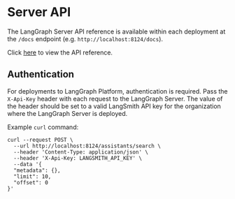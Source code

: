 # Server API

The LangGraph Server API reference is available within each deployment at the `/docs` endpoint (e.g. `http://localhost:8124/docs`).

Click <a href="https://langchain-ai.github.io/langgraph/cloud/reference/api/api_ref/" target="_blank">here</a> to view the API reference.

## Authentication

For deployments to LangGraph Platform, authentication is required. Pass the `X-Api-Key` header with each request to the LangGraph Server. The value of the header should be set to a valid LangSmith API key for the organization where the LangGraph Server is deployed.

Example `curl` command:

```shell
curl --request POST \
  --url http://localhost:8124/assistants/search \
  --header 'Content-Type: application/json' \
  --header 'X-Api-Key: LANGSMITH_API_KEY' \
  --data '{
  "metadata": {},
  "limit": 10,
  "offset": 0
}'
```